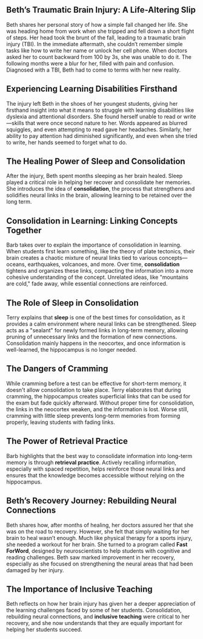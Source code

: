 ## Beth’s Traumatic Brain Injury: A Life-Altering Slip
Beth shares her personal story of how a simple fall changed her life. She was heading home from work when she tripped and fell down a short flight of steps. Her head took the brunt of the fall, leading to a traumatic brain injury (TBI). In the immediate aftermath, she couldn’t remember simple tasks like how to write her name or unlock her cell phone. When doctors asked her to count backward from 100 by 3s, she was unable to do it. The following months were a blur for her, filled with pain and confusion. Diagnosed with a TBI, Beth had to come to terms with her new reality.

## Experiencing Learning Disabilities Firsthand
The injury left Beth in the shoes of her youngest students, giving her firsthand insight into what it means to struggle with learning disabilities like dyslexia and attentional disorders. She found herself unable to read or write—skills that were once second nature to her. Words appeared as blurred squiggles, and even attempting to read gave her headaches. Similarly, her ability to pay attention had diminished significantly, and even when she tried to write, her hands seemed to forget what to do.

## The Healing Power of Sleep and Consolidation
After the injury, Beth spent months sleeping as her brain healed. Sleep played a critical role in helping her recover and consolidate her memories. She introduces the idea of **consolidation**, the process that strengthens and solidifies neural links in the brain, allowing learning to be retained over the long term.

## Consolidation in Learning: Linking Concepts Together
Barb takes over to explain the importance of consolidation in learning. When students first learn something, like the theory of plate tectonics, their brain creates a chaotic mixture of neural links tied to various concepts—oceans, earthquakes, volcanoes, and more. Over time, **consolidation** tightens and organizes these links, compacting the information into a more cohesive understanding of the concept. Unrelated ideas, like "mountains are cold," fade away, while essential connections are reinforced.

## The Role of Sleep in Consolidation
Terry explains that **sleep** is one of the best times for consolidation, as it provides a calm environment where neural links can be strengthened. Sleep acts as a "sealant" for newly formed links in long-term memory, allowing pruning of unnecessary links and the formation of new connections. Consolidation mainly happens in the neocortex, and once information is well-learned, the hippocampus is no longer needed.

## The Dangers of Cramming
While cramming before a test can be effective for short-term memory, it doesn't allow consolidation to take place. Terry elaborates that during cramming, the hippocampus creates superficial links that can be used for the exam but fade quickly afterward. Without proper time for consolidation, the links in the neocortex weaken, and the information is lost. Worse still, cramming with little sleep prevents long-term memories from forming properly, leaving students with fading links.

## The Power of Retrieval Practice
Barb highlights that the best way to consolidate information into long-term memory is through **retrieval practice**. Actively recalling information, especially with spaced repetition, helps reinforce those neural links and ensures that the knowledge becomes accessible without relying on the hippocampus.

## Beth’s Recovery Journey: Rebuilding Neural Connections
Beth shares how, after months of healing, her doctors assured her that she was on the road to recovery. However, she felt that simply waiting for her brain to heal wasn’t enough. Much like physical therapy for a sports injury, she needed a workout for her brain. She turned to a program called **Fast ForWord**, designed by neuroscientists to help students with cognitive and reading challenges. Beth saw marked improvement in her recovery, especially as she focused on strengthening the neural areas that had been damaged by her injury.

## The Importance of Inclusive Teaching
Beth reflects on how her brain injury has given her a deeper appreciation of the learning challenges faced by some of her students. Consolidation, rebuilding neural connections, and **inclusive teaching** were critical to her recovery, and she now understands that they are equally important for helping her students succeed.